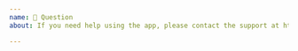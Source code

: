 ```yaml
---
name: 💬 Question
about: If you need help using the app, please contact the support at https://support.ledgerwallet.com/

---
```


<!-- Please prefer using the support for app usage questions, Github issues are only for technical / developer usage -->
